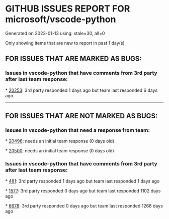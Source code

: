 
# GITHUB ISSUES REPORT FOR microsoft/vscode-python


Generated on 2023-01-13 using: stale=30, all=0


Only showing items that are new to report in past 1 day(s)


## FOR ISSUES THAT ARE MARKED AS BUGS:


### Issues in vscode-python that have comments from 3rd party after last team response:


\* [20253](https://github.com/microsoft/vscode-python/issues/20253 "With Python 3.11.0, PyInt_FromLong not found is spammed in terminal"): 3rd party responded 1 days ago but team last responded 6 days ago

---

## FOR ISSUES THAT ARE NOT MARKED AS BUGS:


### Issues in vscode-python that need a response from team:


\* [20498](https://github.com/microsoft/vscode-python/issues/20498 "[Code-OSS] Extension 'ms-python.python' CANNOT use API proposal: telemetryLogger"): needs an initial team response (0 days old)

\* [20500](https://github.com/microsoft/vscode-python/issues/20500 "The python testcase (test function) is opened in wrong path from Testing panel"): needs an initial team response (0 days old)

### Issues in vscode-python that have comments from 3rd party after last team response:


\* [481](https://github.com/microsoft/vscode-python/issues/481 "Improve auto-indentation behaviour"): 3rd party responded 1 days ago but team last responded 1 days ago

\* [1577](https://github.com/microsoft/vscode-python/issues/1577 "Look into using mypy's daemon"): 3rd party responded 0 days ago but team last responded 1102 days ago

\* [6678](https://github.com/microsoft/vscode-python/issues/6678 "Automatically use mypy.ini"): 3rd party responded 0 days ago but team last responded 1268 days ago
